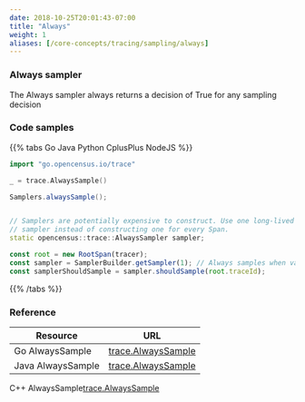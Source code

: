 ```yaml
---
date: 2018-10-25T20:01:43-07:00
title: "Always"
weight: 1
aliases: [/core-concepts/tracing/sampling/always]
---
```


### Always sampler
The Always sampler always returns a decision of True for any sampling decision

### Code samples
{{% tabs Go Java Python CplusPlus NodeJS %}}
```go
import "go.opencensus.io/trace"

_ = trace.AlwaysSample()
```

```java
Samplers.alwaysSample();
```

```py
```

```cpp
// Samplers are potentially expensive to construct. Use one long-lived
// sampler instead of constructing one for every Span.
static opencensus::trace::AlwaysSampler sampler;
```

```js
const root = new RootSpan(tracer);
const sampler = SamplerBuilder.getSampler(1); // Always samples when value is >= 1
const samplerShouldSample = sampler.shouldSample(root.traceId);
```
{{% /tabs %}}

### Reference
Resource|URL
---|---
Go AlwaysSample|[trace.AlwaysSample](https://godoc.org/go.opencensus.io/trace#AlwaysSample)
Java AlwaysSample|[trace.AlwaysSample](https://static.javadoc.io/io.opencensus/opencensus-api/0.16.1/io/opencensus/trace/samplers/Samplers.html#alwaysSample--)
C++ AlwaysSample[trace.AlwaysSample](https://github.com/census-instrumentation/opencensus-cpp/blob/c5e59c48a3c40a7da737391797423b88e93fd4bb/opencensus/trace/sampler.h#L69)
